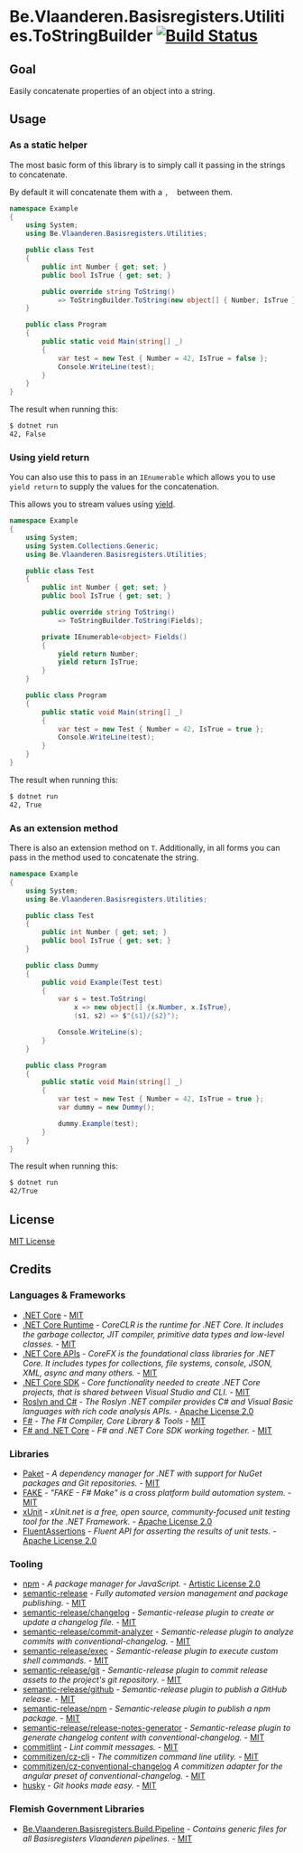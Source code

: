 # Be.Vlaanderen.Basisregisters.Utilities.ToStringBuilder [![Build Status](https://github.com/Informatievlaanderen/tostring-builder/workflows/CI/badge.svg)](https://github.com/Informatievlaanderen/tostring-builder/actions)

## Goal

Easily concatenate properties of an object into a string.

## Usage

### As a static helper

The most basic form of this library is to simply call it passing in the strings to concatenate.

By default it will concatenate them with a `, ` &nbsp;between them.

```csharp
namespace Example
{
    using System;
    using Be.Vlaanderen.Basisregisters.Utilities;

    public class Test
    {
        public int Number { get; set; }
        public bool IsTrue { get; set; }

        public override string ToString()
            => ToStringBuilder.ToString(new object[] { Number, IsTrue });
    }

    public class Program
    {
        public static void Main(string[] _)
        {
            var test = new Test { Number = 42, IsTrue = false };
            Console.WriteLine(test);
        }
    }
}
```

The result when running this:

```bash
$ dotnet run
42, False
```

### Using yield return

You can also use this to pass in an `IEnumerable` which allows you to use `yield return` to supply the values for the concatenation.

This allows you to stream values using [yield](https://docs.microsoft.com/en-us/dotnet/csharp/language-reference/keywords/yield).

```csharp
namespace Example
{
    using System;
    using System.Collections.Generic;
    using Be.Vlaanderen.Basisregisters.Utilities;

    public class Test
    {
        public int Number { get; set; }
        public bool IsTrue { get; set; }

        public override string ToString()
            => ToStringBuilder.ToString(Fields);

        private IEnumerable<object> Fields()
        {
            yield return Number;
            yield return IsTrue;
        }
    }

    public class Program
    {
        public static void Main(string[] _)
        {
            var test = new Test { Number = 42, IsTrue = true };
            Console.WriteLine(test);
        }
    }
}
```

The result when running this:

```bash
$ dotnet run
42, True
```

### As an extension method

There is also an extension method on `T`. Additionally, in all forms you can pass in the method used to concatenate the string.

```csharp
namespace Example
{
    using System;
    using Be.Vlaanderen.Basisregisters.Utilities;

    public class Test
    {
        public int Number { get; set; }
        public bool IsTrue { get; set; }
    }

    public class Dummy
    {
        public void Example(Test test)
        {
            var s = test.ToString(
                x => new object[] {x.Number, x.IsTrue},
                (s1, s2) => $"{s1}/{s2}");

            Console.WriteLine(s);
        }
    }

    public class Program
    {
        public static void Main(string[] _)
        {
            var test = new Test { Number = 42, IsTrue = true };
            var dummy = new Dummy();

            dummy.Example(test);
        }
    }
}
```

The result when running this:

```bash
$ dotnet run
42/True
```

## License

[MIT License](https://choosealicense.com/licenses/mit/)

## Credits

### Languages & Frameworks

* [.NET Core](https://github.com/Microsoft/dotnet/blob/master/LICENSE) - [MIT](https://choosealicense.com/licenses/mit/)
* [.NET Core Runtime](https://github.com/dotnet/coreclr/blob/master/LICENSE.TXT) - _CoreCLR is the runtime for .NET Core. It includes the garbage collector, JIT compiler, primitive data types and low-level classes._ - [MIT](https://choosealicense.com/licenses/mit/)
* [.NET Core APIs](https://github.com/dotnet/corefx/blob/master/LICENSE.TXT) - _CoreFX is the foundational class libraries for .NET Core. It includes types for collections, file systems, console, JSON, XML, async and many others._ - [MIT](https://choosealicense.com/licenses/mit/)
* [.NET Core SDK](https://github.com/dotnet/sdk/blob/master/LICENSE.TXT) - _Core functionality needed to create .NET Core projects, that is shared between Visual Studio and CLI._ - [MIT](https://choosealicense.com/licenses/mit/)
* [Roslyn and C#](https://github.com/dotnet/roslyn/blob/master/License.txt) - _The Roslyn .NET compiler provides C# and Visual Basic languages with rich code analysis APIs._ - [Apache License 2.0](https://choosealicense.com/licenses/apache-2.0/)
* [F#](https://github.com/fsharp/fsharp/blob/master/LICENSE) - _The F# Compiler, Core Library & Tools_ - [MIT](https://choosealicense.com/licenses/mit/)
* [F# and .NET Core](https://github.com/dotnet/netcorecli-fsc/blob/master/LICENSE) - _F# and .NET Core SDK working together._ - [MIT](https://choosealicense.com/licenses/mit/)

### Libraries

* [Paket](https://fsprojects.github.io/Paket/license.html) - _A dependency manager for .NET with support for NuGet packages and Git repositories._ - [MIT](https://choosealicense.com/licenses/mit/)
* [FAKE](https://github.com/fsharp/FAKE/blob/release/next/License.txt) - _"FAKE - F# Make" is a cross platform build automation system._ - [MIT](https://choosealicense.com/licenses/mit/)
* [xUnit](https://github.com/xunit/xunit/blob/master/license.txt) - _xUnit.net is a free, open source, community-focused unit testing tool for the .NET Framework._ - [Apache License 2.0](https://choosealicense.com/licenses/apache-2.0/)
* [FluentAssertions](https://github.com/fluentassertions/fluentassertions/blob/master/LICENSE) - _Fluent API for asserting the results of unit tests._ - [Apache License 2.0](https://choosealicense.com/licenses/apache-2.0/)

### Tooling

* [npm](https://github.com/npm/cli/blob/latest/LICENSE) - _A package manager for JavaScript._ - [Artistic License 2.0](https://choosealicense.com/licenses/artistic-2.0/)
* [semantic-release](https://github.com/semantic-release/semantic-release/blob/master/LICENSE) - _Fully automated version management and package publishing._ - [MIT](https://choosealicense.com/licenses/mit/)
* [semantic-release/changelog](https://github.com/semantic-release/changelog/blob/master/LICENSE) - _Semantic-release plugin to create or update a changelog file._ - [MIT](https://choosealicense.com/licenses/mit/)
* [semantic-release/commit-analyzer](https://github.com/semantic-release/commit-analyzer/blob/master/LICENSE) - _Semantic-release plugin to analyze commits with conventional-changelog._ - [MIT](https://choosealicense.com/licenses/mit/)
* [semantic-release/exec](https://github.com/semantic-release/exec/blob/master/LICENSE) - _Semantic-release plugin to execute custom shell commands._ - [MIT](https://choosealicense.com/licenses/mit/)
* [semantic-release/git](https://github.com/semantic-release/git/blob/master/LICENSE) - _Semantic-release plugin to commit release assets to the project's git repository._ - [MIT](https://choosealicense.com/licenses/mit/)
* [semantic-release/github](https://github.com/semantic-release/github/blob/master/LICENSE) - _Semantic-release plugin to publish a GitHub release._ - [MIT](https://choosealicense.com/licenses/mit/)
* [semantic-release/npm](https://github.com/semantic-release/npm/blob/master/LICENSE) - _Semantic-release plugin to publish a npm package._ - [MIT](https://choosealicense.com/licenses/mit/)
* [semantic-release/release-notes-generator](https://github.com/semantic-release/release-notes-generator/blob/master/LICENSE) - _Semantic-release plugin to generate changelog content with conventional-changelog._ - [MIT](https://choosealicense.com/licenses/mit/)
* [commitlint](https://github.com/conventional-changelog/commitlint/blob/master/license.md) - _Lint commit messages._ - [MIT](https://choosealicense.com/licenses/mit/)
* [commitizen/cz-cli](https://github.com/commitizen/cz-cli/blob/master/LICENSE) - _The commitizen command line utility._ - [MIT](https://choosealicense.com/licenses/mit/)
* [commitizen/cz-conventional-changelog](https://github.com/commitizen/cz-conventional-changelog/blob/master/LICENSE) _A commitizen adapter for the angular preset of conventional-changelog._ - [MIT](https://choosealicense.com/licenses/mit/)
* [husky](https://github.com/typicode/husky/blob/master/LICENSE) - _Git hooks made easy._  - [MIT](https://choosealicense.com/licenses/mit/)

### Flemish Government Libraries

* [Be.Vlaanderen.Basisregisters.Build.Pipeline](https://github.com/informatievlaanderen/build-pipeline/blob/main/LICENSE) - _Contains generic files for all Basisregisters Vlaanderen pipelines._ - [MIT](https://choosealicense.com/licenses/mit/)
